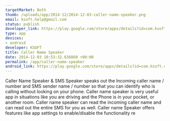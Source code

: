 ```yaml
--- 
targetMarket: Both
thumb: /uploads/app/2014-12/2014-12-03-caller-name-speaker.png
email: ksoft.help@gmail.com
status: publish
developer_link: https://play.google.com/store/apps/details?id=com.ksoft.callernamespeaker
type: app
devices: 
- android
developer: KSOFT
title: Caller Name Speaker
date: 2014-12-03 10:53:32.636860 +00:00
permalink: /app/caller-name-speaker
android_link: https://play.google.com/store/apps/details?id=com.ksoft.callernamespeaker
---
```


Caller Name Speaker & SMS Speaker speaks out the Incoming caller name / number and SMS sender name / number so that you can identify who is calling without looking on your phone. 
Caller name speaker is very useful app in situations like you are driving and the Phone is in your pocket, or another room.
Caller name speaker can read the incoming caller name and can read out the entire SMS for you as well. 
Caller name Speaker offers features like app settings to enable/disable the functionality re
